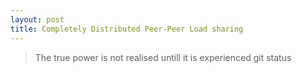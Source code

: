 ```yaml
---
layout: post
title: Completely Distributed Peer-Peer Load sharing
---
```



> The true power is not realised untill it is experienced
git status